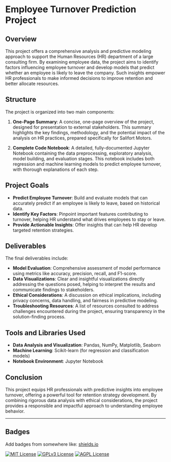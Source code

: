 

# Employee Turnover Prediction Project

## Overview

This project offers a comprehensive analysis and predictive modeling approach to support the Human Resources (HR) department of a large consulting firm. By examining employee data, the project aims to identify factors influencing employee turnover and develop models that predict whether an employee is likely to leave the company. Such insights empower HR professionals to make informed decisions to improve retention and better allocate resources.

## Structure

The project is organized into two main components:

1. **One-Page Summary**: A concise, one-page overview of the project, designed for presentation to external stakeholders. This summary highlights the key findings, methodology, and the potential impact of the analysis on HR practices, prepared specifically for Salifort Motors.

2. **Complete Code Notebook**: A detailed, fully-documented Jupyter Notebook containing the data preprocessing, exploratory analysis, model building, and evaluation stages. This notebook includes both regression and machine learning models to predict employee turnover, with thorough explanations of each step.

## Project Goals

- **Predict Employee Turnover**: Build and evaluate models that can accurately predict if an employee is likely to leave, based on historical data.
- **Identify Key Factors**: Pinpoint important features contributing to turnover, helping HR understand what drives employees to stay or leave.
- **Provide Actionable Insights**: Offer insights that can help HR develop targeted retention strategies.

## Deliverables

The final deliverables include:

- **Model Evaluation**: Comprehensive assessment of model performance using metrics like accuracy, precision, recall, and F1-score.
- **Data Visualizations**: Clear and insightful visualizations directly addressing the questions posed, helping to interpret the results and communicate findings to stakeholders.
- **Ethical Considerations**: A discussion on ethical implications, including privacy concerns, data handling, and fairness in predictive modeling.
- **Troubleshooting Resources**: A list of resources consulted to address challenges encountered during the project, ensuring transparency in the solution-finding process.

## Tools and Libraries Used

- **Data Analysis and Visualization**: Pandas, NumPy, Matplotlib, Seaborn
- **Machine Learning**: Scikit-learn (for regression and classification models)
- **Notebook Environment**: Jupyter Notebook

## Conclusion

This project equips HR professionals with predictive insights into employee turnover, offering a powerful tool for retention strategy development. By combining rigorous data analysis with ethical considerations, the project provides a responsible and impactful approach to understanding employee behavior.

--- 
## Badges

Add badges from somewhere like: [shields.io](https://shields.io/)

[![MIT License](https://img.shields.io/badge/License-MIT-green.svg)](https://choosealicense.com/licenses/mit/)
[![GPLv3 License](https://img.shields.io/badge/License-GPL%20v3-yellow.svg)](https://opensource.org/licenses/)
[![AGPL License](https://img.shields.io/badge/license-AGPL-blue.svg)](http://www.gnu.org/licenses/agpl-3.0)

